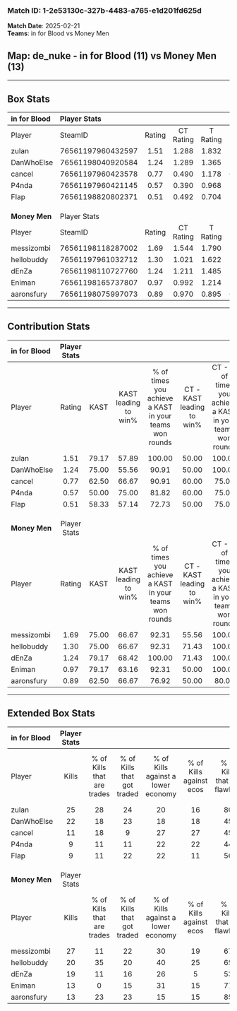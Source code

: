 ### Match ID: 1-2e53130c-327b-4483-a765-e1d201fd625d  
**Match Date**: 2025-02-21  
**Teams**: in for Blood vs Money Men  

## **Map**: de_nuke - in for Blood (11) vs Money Men (13)  
---  

## Box Stats  

| **in for Blood** | Player Stats      |        |           |          |       |       |       |         |        |      |     |
| :- | :- | :-: | :-: | :-: | :-: | :-: | :-: | :-: | :-: | :-: | :-: |
| Player           | SteamID           | Rating | CT Rating | T Rating | KAST  |  ADR  | Kills | Assists | Deaths | K/D  | HS% |
| zulan            | 76561197960432597 |  1.51  |   1.288   |  1.832   | 79.17 | 101.1 |  25   |    5    |   17   | 1.47 | 36  |
| DanWhoElse       | 76561198040920584 |  1.24  |   1.289   |  1.365   | 75.00 | 77.0  |  22   |    3    |   19   | 1.16 | 31  |
| cancel           | 76561197960423578 |  0.77  |   0.490   |  1.178   | 62.50 | 61.7  |  11   |    8    |   17   | 0.65 | 54  |
| P4nda            | 76561197960421145 |  0.57  |   0.390   |  0.968   | 50.00 | 63.7  |   9   |    8    |   19   | 0.47 | 55  |
| FIap             | 76561198820802371 |  0.51  |   0.492   |  0.704   | 58.33 | 40.5  |   9   |    3    |   20   | 0.45 | 55  |
|                  |                   |        |           |          |       |       |       |         |        |      |     |
|                  |                   |        |           |          |       |       |       |         |        |      |     |
|                  |                   |        |           |          |       |       |       |         |        |      |     |
| **Money Men**    | Player Stats      |        |           |          |       |       |       |         |        |      |     |
| Player           | SteamID           | Rating | CT Rating | T Rating | KAST  |  ADR  | Kills | Assists | Deaths | K/D  | HS% |
| messizombi       | 76561198118287002 |  1.69  |   1.544   |  1.790   | 75.00 | 114.8 |  27   |    7    |   13   | 2.08 | 33  |
| hellobuddy       | 76561197961032712 |  1.30  |   1.021   |  1.622   | 75.00 | 77.8  |  20   |    7    |   14   | 1.43 | 50  |
| dEnZa            | 76561198110727760 |  1.24  |   1.211   |  1.485   | 79.17 | 89.7  |  19   |    6    |   18   | 1.06 | 42  |
| Eniman           | 76561198165737807 |  0.97  |   0.992   |  1.214   | 79.17 | 64.1  |  13   |    8    |   17   | 0.76 | 46  |
| aaronsfury       | 76561198075997073 |  0.89  |   0.970   |  0.895   | 62.50 | 62.7  |  13   |    3    |   14   | 0.93 | 38  |
---  

## Contribution Stats  

| **in for Blood** | Player Stats |       |                      |                                                        |                           |                                                             |                          |                                                            |
| :- | :-: | :-: | :-: | :-: | :-: | :-: | :-: | :-: |
| Player           |    Rating    | KAST  | KAST leading to win% | % of times you achieve a KAST in your teams won rounds | CT - KAST leading to win% | CT - % of times you achieve a KAST in your teams won rounds | T - KAST leading to win% | T - % of times you achieve a KAST in your teams won rounds |
| zulan            |     1.51     | 79.17 |        57.89         |                         100.00                         |           50.00           |                           100.00                            |          63.64           |                           100.00                           |
| DanWhoElse       |     1.24     | 75.00 |        55.56         |                         90.91                          |           50.00           |                           100.00                            |          60.00           |                           85.71                            |
| cancel           |     0.77     | 62.50 |        66.67         |                         90.91                          |           60.00           |                            75.00                            |          70.00           |                           100.00                           |
| P4nda            |     0.57     | 50.00 |        75.00         |                         81.82                          |           60.00           |                            75.00                            |          85.71           |                           85.71                            |
| FIap             |     0.51     | 58.33 |        57.14         |                         72.73                          |           50.00           |                            75.00                            |          62.50           |                           71.43                            |
|                  |              |       |                      |                                                        |                           |                                                             |                          |                                                            |
|                  |              |       |                      |                                                        |                           |                                                             |                          |                                                            |
|                  |              |       |                      |                                                        |                           |                                                             |                          |                                                            |
| **Money Men**    | Player Stats |       |                      |                                                        |                           |                                                             |                          |                                                            |
| Player           |    Rating    | KAST  | KAST leading to win% | % of times you achieve a KAST in your teams won rounds | CT - KAST leading to win% | CT - % of times you achieve a KAST in your teams won rounds | T - KAST leading to win% | T - % of times you achieve a KAST in your teams won rounds |
| messizombi       |     1.69     | 75.00 |        66.67         |                         92.31                          |           55.56           |                           100.00                            |          77.78           |                           87.50                            |
| hellobuddy       |     1.30     | 75.00 |        66.67         |                         92.31                          |           71.43           |                           100.00                            |          63.64           |                           87.50                            |
| dEnZa            |     1.24     | 79.17 |        68.42         |                         100.00                         |           71.43           |                           100.00                            |          66.67           |                           100.00                           |
| Eniman           |     0.97     | 79.17 |        63.16         |                         92.31                          |           50.00           |                           100.00                            |          77.78           |                           87.50                            |
| aaronsfury       |     0.89     | 62.50 |        66.67         |                         76.92                          |           50.00           |                            80.00                            |          85.71           |                           75.00                            |
---  

## Extended Box Stats  

| **in for Blood** | Player Stats |                            |                            |                                    |                         |                              |                                 |        |                             |                                     |                          |                               |                            |
| :- | :-: | :-: | :-: | :-: | :-: | :-: | :-: | :-: | :-: | :-: | :-: | :-: | :-: |
| Player           |    Kills     | % of Kills that are trades | % of Kills that got traded | % of Kills against a lower economy | % of Kills against ecos | % of Kills that are flawless | % of Kills that are close duels | Deaths | % of Deaths that get traded | % of Deaths against a lower economy | % of Deaths against ecos | % of Deaths that are flawless | % of Deaths that are close |
| zulan            |      25      |             28             |             24             |                 20                 |           16            |              80              |                8                |   17   |             12              |                  6                  |            6             |              76               |             0              |
| DanWhoElse       |      22      |             18             |             23             |                 18                 |           18            |              45              |                9                |   19   |             21              |                 21                  |            16            |              79               |             0              |
| cancel           |      11      |             18             |             9              |                 27                 |           27            |              45              |               18                |   17   |             18              |                  0                  |            0             |              65               |             0              |
| P4nda            |      9       |             11             |             11             |                 22                 |           22            |              44              |                0                |   19   |             26              |                 16                  |            11            |              53               |             5              |
| FIap             |      9       |             11             |             22             |                 22                 |           11            |              56              |               22                |   20   |             20              |                 10                  |            10            |              65               |             5              |
|                  |              |                            |                            |                                    |                         |                              |                                 |        |                             |                                     |                          |                               |                            |
|                  |              |                            |                            |                                    |                         |                              |                                 |        |                             |                                     |                          |                               |                            |
|                  |              |                            |                            |                                    |                         |                              |                                 |        |                             |                                     |                          |                               |                            |
| **Money Men**    | Player Stats |                            |                            |                                    |                         |                              |                                 |        |                             |                                     |                          |                               |                            |
| Player           |    Kills     | % of Kills that are trades | % of Kills that got traded | % of Kills against a lower economy | % of Kills against ecos | % of Kills that are flawless | % of Kills that are close duels | Deaths | % of Deaths that get traded | % of Deaths against a lower economy | % of Deaths against ecos | % of Deaths that are flawless | % of Deaths that are close |
| messizombi       |      27      |             11             |             22             |                 30                 |           19            |              67              |                0                |   13   |              0              |                 23                  |            0             |              46               |             8              |
| hellobuddy       |      20      |             35             |             20             |                 40                 |           25            |              65              |                5                |   14   |             14              |                 29                  |            0             |              71               |             0              |
| dEnZa            |      19      |             11             |             16             |                 26                 |            5            |              53              |                0                |   18   |             28              |                 17                  |            0             |              67               |             17             |
| Eniman           |      13      |             0              |             15             |                 31                 |           15            |              77              |                0                |   17   |             35              |                 29                  |            6             |              47               |             24             |
| aaronsfury       |      13      |             23             |             23             |                 15                 |           15            |              85              |                8                |   14   |             14              |                 21                  |            0             |              71               |             0              |
